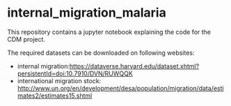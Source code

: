 # internal_migration_malaria
This repository contains a jupyter notebook explaining the code for the CDM project.

The required datasets can be downloaded on following websites:
- internal migration:https://dataverse.harvard.edu/dataset.xhtml?persistentId=doi:10.7910/DVN/RUWQQK
- international migration stock: http://www.un.org/en/development/desa/population/migration/data/estimates2/estimates15.shtml
